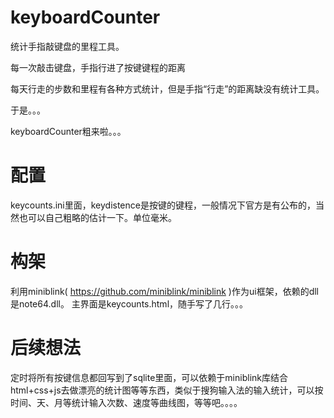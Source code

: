 # keyboardCounter
统计手指敲键盘的里程工具。

每一次敲击键盘，手指行进了按键键程的距离

每天行走的步数和里程有各种方式统计，但是手指“行走”的距离缺没有统计工具。

于是。。。

keyboardCounter粗来啦。。。


# 配置
keycounts.ini里面，keydistence是按键的键程，一般情况下官方是有公布的，当然也可以自己粗略的估计一下。单位毫米。

# 构架
利用miniblink( https://github.com/miniblink/miniblink )作为ui框架，依赖的dll是note64.dll。
主界面是keycounts.html，随手写了几行。。。

# 后续想法
定时将所有按键信息都回写到了sqlite里面，可以依赖于miniblink库结合html+css+js去做漂亮的统计图等等东西，类似于搜狗输入法的输入统计，可以按时间、天、月等统计输入次数、速度等曲线图，等等吧。。。。

